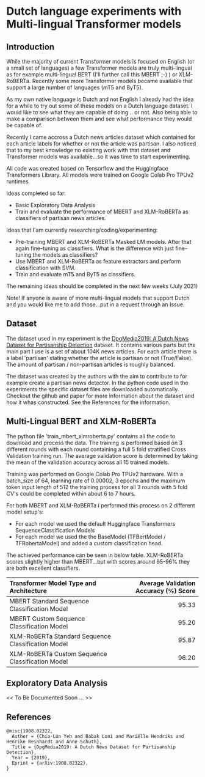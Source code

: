 # Dutch language experiments with Multi-lingual Transformer models

## Introduction

While the majority of current Transformer models is focused on English (or a small set of languages) a few Transformer models are truly multi-lingual as for example multi-lingual BERT (I'll further call this MBERT ;-) ) or XLM-RoBERTa. Recently some more Transformer models became available that support a large number of languages (mT5 and ByT5).

As my own native language is Dutch and not English I already had the idea for a while to try out some of these models on a Dutch language dataset. I would like to see what they are capable of doing .. or not. Also being able to make a comparison between them and see what performance they would be capable of.

Recently I came accross a Dutch news articles dataset which contained for each article labels for whether or not the article was partisan. I also noticed that to my best knowledge no existing work with that dataset and Transformer models was available...so it was time to start experimenting.

All code was created based on Tensorflow and the Huggingface Transformers Library. All models were trained on Google Colab Pro TPUv2 runtimes.

Ideas completed so far:
- Basic Exploratory Data Analysis
- Train and evaluate the performance of MBERT and XLM-RoBERTa as classifiers of partisan news articles.

Ideas that I'am currently researching/coding/experimenting:
- Pre-training MBERT and XLM-RoBERTa Masked LM models. After that again fine-tuning as classifiers. What is the difference with just fine-tuning the models as classifiers?
- Use MBERT and XLM-RoBERTa as feature extractors and perform classification with SVM.
- Train and evaluate mT5 and ByT5 as classifiers.

The remaining ideas should be completed in the next few weeks (July 2021)

Note! If anyone is aware of more multi-lingual models that support Dutch and you would like me to add those...put in a request through an Issue.

## Dataset

The dataset used in my experiment is the [DpgMedia2019: A Dutch News Dataset for Partisanship Detection](https://github.com/dpgmedia/partisan-news2019) dataset.
It contains various parts but the main part I use is a set of about 104K news articles. For each article there is a label 'partisan' stating whether the article is partisan or not (True/False). The amount of partisan / non-partisan articles is roughly balanced.

The dataset was created by the authors with the aim to contribute to for example create a partisan news detector. In the python code used in the experiments the specific dataset files are downloaded automatically. Checkout the github and paper for more information about the dataset and how it whas constructed. See the References for the information.

## Multi-Lingual BERT and XLM-RoBERTa

The python file 'train_mbert_xlmroberta.py' contains all the code to download and process the data. The training is performed based on 3 different rounds with each round containing a full 5 fold stratified Cross Validation training run. The average validation score is determined by taking the mean of the validation accuracy across all 15 trained models.

Training was performed on Google Colab Pro TPUv2 hardware. With a batch_size of 64, learning rate of 0.00002, 3 epochs and the maximum token input length of 512 the training process for all 3 rounds with 5 fold CV's could be completed within about 6 to 7 hours.

For both MBERT and XLM-RoBERTa I performed this process on 2 different model setup's:
- For each model we used the default Huggingface Transformers SequenceClassification Models
- For each model we used the the BaseModel (TFBertModel / TFRobertaModel) and added a custom classification head.

The achieved performance can be seen in below table. XLM-RoBERTa scores slightly higher than MBERT...but with scores around 95-96% they are both excellent classifiers.

| Transformer Model Type and Architecture | Average Validation Accuracy (%) Score |
|:---------------|----------------:|
| MBERT Standard Sequence Classification Model | 95.33 |
| MBERT Custom Sequence Classification Model | 95.20 |
| XLM-RoBERTa Standard Sequence Classification Model | 95.87 |
| XLM-RoBERTa Custom Sequence Classification Model | 96.20  |

## Exploratory Data Analysis

<< To Be Documented Soon ... >>

## References

```
@misc{1908.02322,
  Author = {Chia-Lun Yeh and Babak Loni and Mariëlle Hendriks and Henrike Reinhardt and Anne Schuth},
  Title = {DpgMedia2019: A Dutch News Dataset for Partisanship Detection},
  Year = {2019},
  Eprint = {arXiv:1908.02322},
}
```